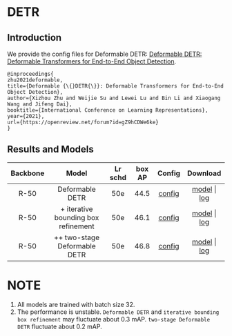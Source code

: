 # DETR

## Introduction

<!-- [ALGORITHM] -->

We provide the config files for Deformable DETR: [Deformable DETR: Deformable Transformers for End-to-End Object Detection](https://arxiv.org/abs/2010.04159).

```
@inproceedings{
zhu2021deformable,
title={Deformable {\{}DETR{\}}: Deformable Transformers for End-to-End Object Detection},
author={Xizhou Zhu and Weijie Su and Lewei Lu and Bin Li and Xiaogang Wang and Jifeng Dai},
booktitle={International Conference on Learning Representations},
year={2021},
url={https://openreview.net/forum?id=gZ9hCDWe6ke}
}
```

## Results and Models

| Backbone | Model | Lr schd  | box AP | Config | Download |
|:------:|:--------:|:--------------:|:------:|:------:|:--------:|
| R-50 | Deformable DETR  |50e  | 44.5 | [config]() | [model]() &#124; [log]() |
| R-50 | + iterative bounding box refinement  |50e  | 46.1 | [config]() | [model]() &#124; [log]() |
| R-50 | ++ two-stage Deformable DETR  |50e  | 46.8 | [config]() | [model]() &#124; [log]() |

# NOTE

1. All models are trained with batch size 32.
2. The performance is unstable. `Deformable DETR` and `iterative bounding box refinement` may fluctuate about 0.3 mAP. `two-stage Deformable DETR` fluctuate about 0.2 mAP.
